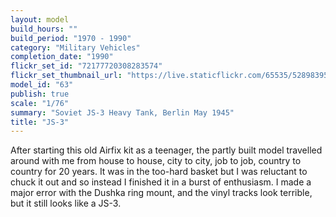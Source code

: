 ```yaml
---
layout: model
build_hours: ""
build_period: "1970 - 1990"
category: "Military Vehicles"
completion_date: "1990"
flickr_set_id: "72177720308283574"
flickr_set_thumbnail_url: "https://live.staticflickr.com/65535/52898395576_bee0461edb_m.jpg"
model_id: "63"
publish: true
scale: "1/76"
summary: "Soviet JS-3 Heavy Tank, Berlin May 1945"
title: "JS-3"
---
```


After starting this old Airfix kit as a teenager, the partly built model travelled around with me from house to house, city to city, job to job, country to country for 20 years. It was in the too-hard basket but I was reluctant to chuck it out and so instead I finished it in a burst of enthusiasm. I made a major error with the Dushka ring mount, and the vinyl tracks look terrible, but it still looks like a JS-3.
